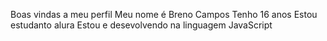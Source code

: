 Boas vindas a meu perfil
Meu nome é Breno Campos
Tenho 16 anos
Estou estudanto alura
Estou e desevolvendo na linguagem JavaScript
